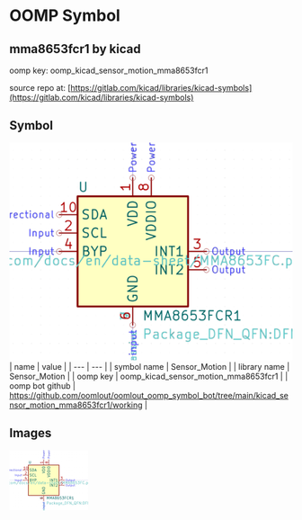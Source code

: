 # OOMP Symbol  
## mma8653fcr1  by kicad  
  
oomp key: oomp_kicad_sensor_motion_mma8653fcr1  
  
source repo at: [https://gitlab.com/kicad/libraries/kicad-symbols](https://gitlab.com/kicad/libraries/kicad-symbols)  
## Symbol  
  
[![working.png](working_600.png)](working.png)  
| name | value | 
| --- | --- | 
| symbol name | Sensor_Motion | 
| library name | Sensor_Motion | 
| oomp key | oomp_kicad_sensor_motion_mma8653fcr1 | 
| oomp bot github | https://github.com/oomlout/oomlout_oomp_symbol_bot/tree/main/kicad_sensor_motion_mma8653fcr1/working | 
## Images  
  
[![working.png](working_140.png)](working.png)  
